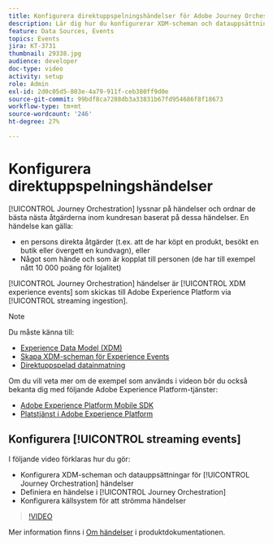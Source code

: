 ```yaml
---
title: Konfigurera direktuppspelningshändelser för Adobe Journey Orchestration
description: Lär dig hur du konfigurerar XDM-scheman och datauppsättningar för Journey Orchestration-händelser, definierar en händelse i Journey Orchestration och konfigurerar källsystem för att streama händelser.
feature: Data Sources, Events
topics: Events
jira: KT-3731
thumbnail: 29338.jpg
audience: developer
doc-type: video
activity: setup
role: Admin
exl-id: 2d0c05d5-803e-4a79-911f-ceb380ff9d0e
source-git-commit: 99bdf8ca7288db3a33831b67fd954686f8f18673
workflow-type: tm+mt
source-wordcount: '246'
ht-degree: 27%

---
```


# Konfigurera direktuppspelningshändelser

[!UICONTROL Journey Orchestration] lyssnar på händelser och ordnar de bästa nästa åtgärderna inom kundresan baserat på dessa händelser. En händelse kan gälla:

* en persons direkta åtgärder (t.ex. att de har köpt en produkt, besökt en butik eller övergett en kundvagn), eller
* Något som hände och som är kopplat till personen (de har till exempel nått 10 000 poäng för lojalitet)

[!UICONTROL Journey Orchestration] händelser är [!UICONTROL XDM experience events] som skickas till Adobe Experience Platform via [!UICONTROL streaming ingestion].

>[!NOTE]
>
>Du måste känna till:
>
>* [Experience Data Model (XDM)](https://experienceleague.adobe.com/docs/platform-learn/tutorials/schemas/schemas-and-experience-data-model.html?lang=sv)
>* [Skapa XDM-scheman för Experience Events](https://experienceleague.adobe.com/docs/platform-learn/tutorials/schemas/create-schemas.html?lang=sv)
>* [Direktuppspelad datainmatning](https://experienceleague.adobe.com/docs/platform-learn/tutorials/data-ingestion/understanding-streaming-ingestion.html?lang=en)
>
>Om du vill veta mer om de exempel som används i videon bör du också bekanta dig med följande Adobe Experience Platform-tjänster:
>
>* [Adobe Experience Platform Mobile SDK](https://experienceleague.adobe.com/docs/platform-learn/data-collection/mobile-sdk/overview.html?lang=sv)
>* [Platstjänst i Adobe Experience Platform](https://experienceleague.adobe.com/docs/places/using/home.html?lang=sv)

## Konfigurera [!UICONTROL streaming events]

I följande video förklaras hur du gör:

* Konfigurera XDM-scheman och datauppsättningar för [!UICONTROL Journey Orchestration] händelser
* Definiera en händelse i [!UICONTROL Journey Orchestration]
* Konfigurera källsystem för att strömma händelser

>[!VIDEO](https://video.tv.adobe.com/v/29338?quality=12&learn=on)

Mer information finns i [Om händelser](https://experienceleague.adobe.com/docs/journeys/using/events-journeys/about-events/about-events.html?lang=en) i produktdokumentationen.
